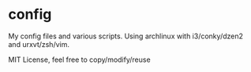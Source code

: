 config
======

My config files and various scripts. Using archlinux with i3/conky/dzen2 and urxvt/zsh/vim.

MIT License, feel free to copy/modify/reuse
